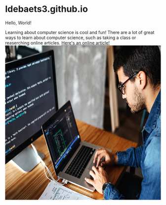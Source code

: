 # ldebaets3.github.io
<html>
 <head>
     <meta charset="utf-8">
     <title>Hello, World!</title>
 </head>
 <body>
     <p>Hello, World!<p>
     Learning about computer science is cool and fun!  There are a lot of great ways to learn about computer science, such as taking a class or reaserching online articles.
     <a href="https://en.wikipedia.org/wiki/Computer_science">Here's an online article!</a>
 <img src="image.png" alt="Guy with Computer" width="725" height="500">
  </body>
</html>
